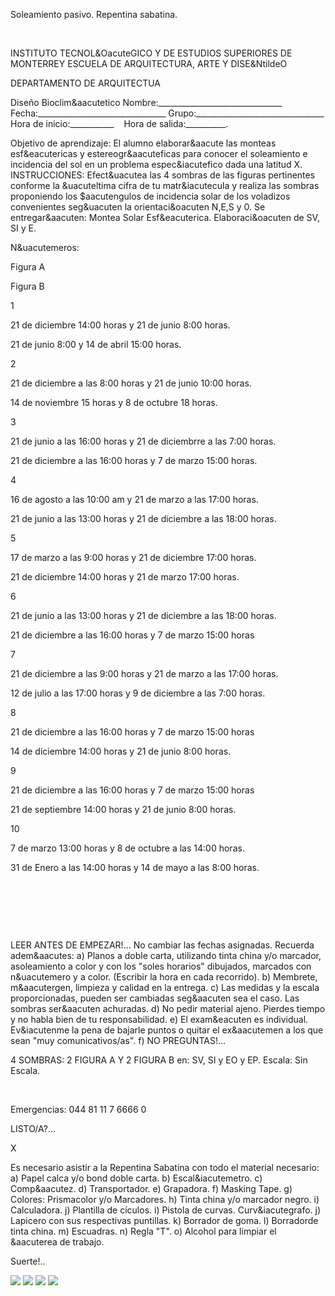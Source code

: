 

Soleamiento pasivo. Repentina sabatina.




 

 
INSTITUTO TECNOL&OacuteGICO Y DE ESTUDIOS SUPERIORES DE MONTERREY 
ESCUELA DE ARQUITECTURA, ARTE Y DISE&NtildeO 

DEPARTAMENTO DE ARQUITECTUA


Diseño Bioclim&aacutetico
Nombre:_______________________________ 
Fecha:________________________________ 
Grupo:________________________________ 
Hora de inicio:___________    Hora de salida:__________.

Objetivo de aprendizaje: 
El alumno elaborar&aacute las monteas esf&eacutericas y estereogr&aacuteficas para conocer el soleamiento e incidencia del sol en un problema espec&iacutefico dada una latitud X. 
 INSTRUCCIONES: 
Efect&uacutea las 4 sombras de las figuras pertinentes conforme la &uacuteltima cifra de tu matr&iacutecula y realiza las sombras proponiendo los $aacutengulos de incidencia solar de los voladizos convenientes seg&uacuten la orientaci&oacuten N,E,S y 0. 
Se entregar&aacuten: 
Montea Solar Esf&eacuterica. Elaboraci&oacuten de SV, SI y E. 





N&uacutemeros:

Figura A

Figura B



1

21 de diciembre 14:00 horas y 21 de junio 8:00 horas.

21 de junio 8:00 y 14 de abril 15:00 horas.



2 

 21 de diciembre a las 8:00 horas y 21 de junio 10:00 horas.

 14 de noviembre 15 horas y 8 de octubre 18 horas. 



3

 21 de junio a las 16:00 horas y 21 de diciembrre a las 7:00 horas.

 21 de diciembre a las 16:00 horas y 7 de marzo 15:00 horas.



4

16 de agosto a las 10:00 am y 21 de marzo a las 17:00 horas.

21 de junio a las 13:00 horas y 21 de diciembre a las 18:00 horas.



5

17 de marzo a las 9:00 horas y 21 de diciembre 17:00 horas.

21 de diciembre 14:00 horas y 21 de marzo 17:00 horas.



6

21 de junio a las 13:00 horas y 21 de diciembre a las 18:00 horas.

21 de diciembre a las 16:00 horas y 7 de marzo 15:00 horas



7

21 de diciembre a las 9:00 horas y 21 de marzo a las 17:00 horas.

12 de julio a las 17:00 horas y 9 de diciembre a las 7:00 horas.



8

21 de diciembre a las 16:00 horas y 7 de marzo 15:00 horas

14 de diciembre 14:00 horas y 21 de junio 8:00 horas.



9

21 de diciembre a las 16:00 horas y 7 de marzo 15:00 horas

21 de septiembre 14:00 horas y 21 de junio 8:00 horas.



10

7 de marzo 13:00 horas y 8 de octubre a las 14:00 horas.

31 de Enero a las 14:00 horas y 14 de mayo a las 8:00 horas.






 
 

 

  

 
 

 LEER ANTES DE EMPEZAR!...
No cambiar las fechas asignadas. Recuerda adem&aacutes: 
a) Planos a doble carta, utilizando tinta china y/o marcador, asoleamiento a color y con los "soles horarios" dibujados, marcados con n&uacutemero y a color. (Escribir la hora en cada recorrido).
b) Membrete, m&aacutergen, limpieza y calidad en la entrega. 
c) Las medidas y la escala proporcionadas, pueden ser cambiadas seg&aacuten sea el caso. Las sombras ser&aacuten achuradas. 
d) No pedir material ajeno. Pierdes tiempo y no habla bien de tu responsabilidad. 
e) El exam&eacuten es individual. Ev&iacutenme la pena de bajarle puntos o quitar el ex&aacutemen a los que sean "muy comunicativos/as".
f) NO PREGUNTAS!... 

4 SOMBRAS: 2 FIGURA A Y 2 FIGURA B en:
SV, SI y EO y EP. 
Escala: Sin Escala.

 


 

 Emergencias: 044 81 11 7 6666 0 














 LISTO/A?...




X







Es necesario asistir a la Repentina Sabatina con todo el material necesario: 
a) Papel calca y/o bond doble carta.
b) Escal&iacutemetro. 
c) Comp&aacutez. 
d) Transportador. 
e) Grapadora. 
f) Masking Tape. 
g) Colores: Prismacolor y/o Marcadores.
h) Tinta china y/o marcador negro.
i) Calculadora.
j) Plantilla de cículos.
i) Pistola de curvas. Curv&iacutegrafo.
j) Lapicero con sus respectivas puntillas.
k) Borrador de goma.
l) Borradorde tinta china.
m) Escuadras.
n) Regla "T".
o) Alcohol para limpiar el &aacuterea de trabajo.

 Suerte!.. 


![](./content/6/M6.59/MONTEA.jpg)
![](./content/6/M6.59/Monteas_001.jpg)
![](./content/6/M6.59/sugerencias.gif)
![](./content/6/M6.59/P28_-_copia.jpg)
